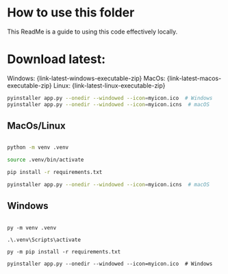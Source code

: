 # How to use this folder
This ReadMe is a guide to using this code effectively locally.

# Download latest:
Windows: {link-latest-windows-executable-zip}
MacOs: {link-latest-macos-executable-zip}
Linux: {link-latest-linux-executable-zip}

```bash
pyinstaller app.py --onedir --windowed --icon=myicon.ico  # Windows
pyinstaller app.py --onedir --windowed --icon=myicon.icns  # macOS

```

## MacOs/Linux

```bash

python -m venv .venv

source .venv/bin/activate

pip install -r requirements.txt

pyinstaller app.py --onedir --windowed --icon=myicon.icns  # macOS
```



## Windows

```PS

py -m venv .venv

.\.venv\Scripts\activate

py -m pip install -r requirements.txt

pyinstaller app.py --onedir --windowed --icon=myicon.ico  # Windows
```


